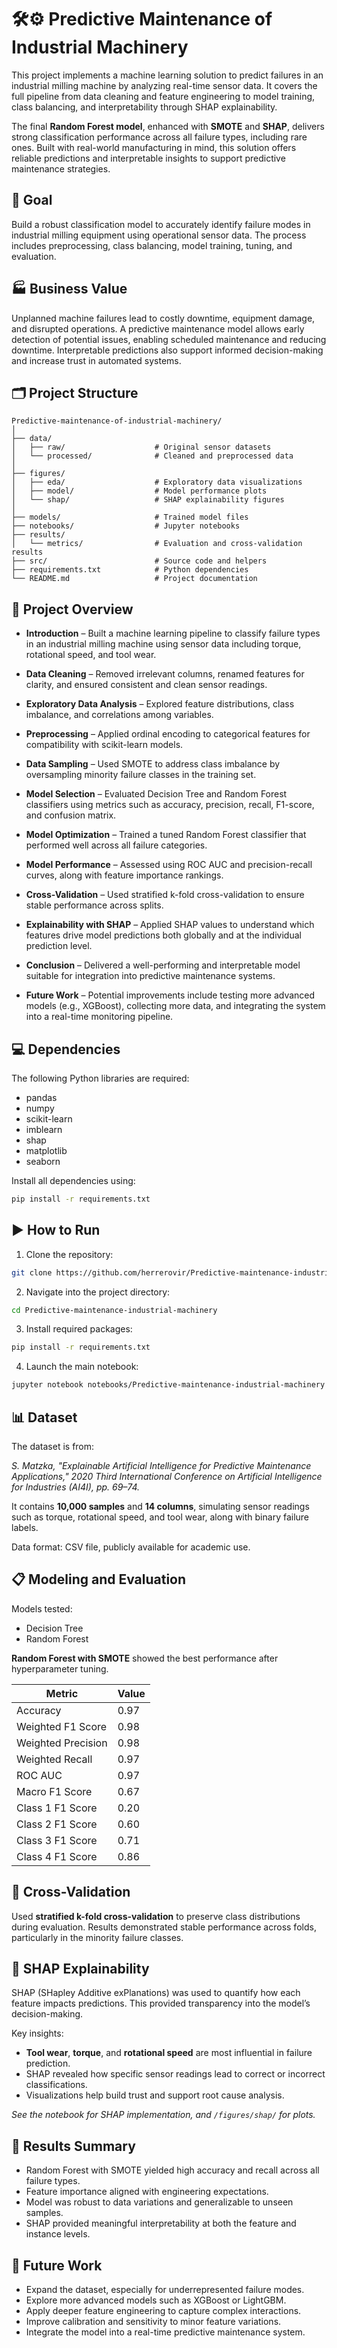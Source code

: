 # 🛠️⚙️ Predictive Maintenance of Industrial Machinery

This project implements a machine learning solution to predict failures in an industrial milling machine by analyzing real-time sensor data. It covers the full pipeline from data cleaning and feature engineering to model training, class balancing, and interpretability through SHAP explainability.

The final **Random Forest model**, enhanced with **SMOTE** and **SHAP**, delivers strong classification performance across all failure types, including rare ones. Built with real-world manufacturing in mind, this solution offers reliable predictions and interpretable insights to support predictive maintenance strategies.

## 🎯 Goal

Build a robust classification model to accurately identify failure modes in industrial milling equipment using operational sensor data. The process includes preprocessing, class balancing, model training, tuning, and evaluation.

## 🏭 Business Value

Unplanned machine failures lead to costly downtime, equipment damage, and disrupted operations. A predictive maintenance model allows early detection of potential issues, enabling scheduled maintenance and reducing downtime. Interpretable predictions also support informed decision-making and increase trust in automated systems.

## 🗂️ Project Structure

```plaintext
Predictive-maintenance-of-industrial-machinery/
│
├── data/
│   ├── raw/                    # Original sensor datasets
│   └── processed/              # Cleaned and preprocessed data
│
├── figures/
│   ├── eda/                    # Exploratory data visualizations
│   ├── model/                  # Model performance plots
│   └── shap/                   # SHAP explainability figures
│
├── models/                     # Trained model files                                    
├── notebooks/                  # Jupyter notebooks              
├── results/
│   └── metrics/                # Evaluation and cross-validation results                    
├── src/                        # Source code and helpers
├── requirements.txt            # Python dependencies
└── README.md                   # Project documentation
```

## 🧭 Project Overview

- **Introduction** – Built a machine learning pipeline to classify failure types in an industrial milling machine using sensor data including torque, rotational speed, and tool wear.

- **Data Cleaning** – Removed irrelevant columns, renamed features for clarity, and ensured consistent and clean sensor readings.

- **Exploratory Data Analysis** – Explored feature distributions, class imbalance, and correlations among variables.

- **Preprocessing** – Applied ordinal encoding to categorical features for compatibility with scikit-learn models.

- **Data Sampling** – Used SMOTE to address class imbalance by oversampling minority failure classes in the training set.

- **Model Selection** – Evaluated Decision Tree and Random Forest classifiers using metrics such as accuracy, precision, recall, F1-score, and confusion matrix.

- **Model Optimization** – Trained a tuned Random Forest classifier that performed well across all failure categories.

- **Model Performance** – Assessed using ROC AUC and precision-recall curves, along with feature importance rankings.

- **Cross-Validation** – Used stratified k-fold cross-validation to ensure stable performance across splits.

- **Explainability with SHAP** – Applied SHAP values to understand which features drive model predictions both globally and at the individual prediction level.

- **Conclusion** – Delivered a well-performing and interpretable model suitable for integration into predictive maintenance systems.

- **Future Work** – Potential improvements include testing more advanced models (e.g., XGBoost), collecting more data, and integrating the system into a real-time monitoring pipeline.

## 💻 Dependencies

The following Python libraries are required:

* pandas
* numpy
* scikit-learn
* imblearn
* shap
* matplotlib
* seaborn

Install all dependencies using:

```bash
pip install -r requirements.txt
```

## ▶️ How to Run

1. Clone the repository:

```bash
git clone https://github.com/herrerovir/Predictive-maintenance-industrial-machinery
```

2. Navigate into the project directory:

```bash
cd Predictive-maintenance-industrial-machinery
```

3. Install required packages:

```bash
pip install -r requirements.txt
```

4. Launch the main notebook:

```bash
jupyter notebook notebooks/Predictive-maintenance-industrial-machinery.ipynb
```

## 📊 Dataset

The dataset is from:

*S. Matzka, "Explainable Artificial Intelligence for Predictive Maintenance Applications," 2020 Third International Conference on Artificial Intelligence for Industries (AI4I), pp. 69–74.*

It contains **10,000 samples** and **14 columns**, simulating sensor readings such as torque, rotational speed, and tool wear, along with binary failure labels.

Data format: CSV file, publicly available for academic use.

## 📋 Modeling and Evaluation

Models tested:

- Decision Tree
- Random Forest

**Random Forest with SMOTE** showed the best performance after hyperparameter tuning.

| Metric             | Value |
| ------------------ | ----- |
| Accuracy           | 0.97  |
| Weighted F1 Score  | 0.98  |
| Weighted Precision | 0.98  |
| Weighted Recall    | 0.97  |
| ROC AUC            | 0.97  |
| Macro F1 Score     | 0.67  |
| Class 1 F1 Score   | 0.20  |
| Class 2 F1 Score   | 0.60  |
| Class 3 F1 Score   | 0.71  |
| Class 4 F1 Score   | 0.86  |

## 🔄 Cross-Validation

Used **stratified k-fold cross-validation** to preserve class distributions during evaluation. Results demonstrated stable performance across folds, particularly in the minority failure classes.

## 🧾 SHAP Explainability

SHAP (SHapley Additive exPlanations) was used to quantify how each feature impacts predictions. This provided transparency into the model’s decision-making.

Key insights:

- **Tool wear**, **torque**, and **rotational speed** are most influential in failure prediction.
- SHAP revealed how specific sensor readings lead to correct or incorrect classifications.
- Visualizations help build trust and support root cause analysis.

*See the notebook for SHAP implementation, and `/figures/shap/` for plots.*

## 🥇 Results Summary

- Random Forest with SMOTE yielded high accuracy and recall across all failure types.
- Feature importance aligned with engineering expectations.
- Model was robust to data variations and generalizable to unseen samples.
- SHAP provided meaningful interpretability at both the feature and instance levels.

## 🔮 Future Work

- Expand the dataset, especially for underrepresented failure modes.
- Explore more advanced models such as XGBoost or LightGBM.
- Apply deeper feature engineering to capture complex interactions.
- Improve calibration and sensitivity to minor feature variations.
- Integrate the model into a real-time predictive maintenance system.
